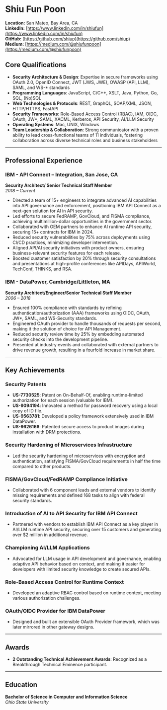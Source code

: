 # Shiu Fun Poon  
**Location:** San Mateo, Bay Area, CA  
**LinkedIn:** [https://www.linkedin.com/in/shiufun](https://www.linkedin.com/in/shiufun)  
**GitHub:** [https://github.com/shiup](https://github.com/shiup)  
**Medium:** [https://medium.com/@shiufunpoon](https://medium.com/@shiufunpoon)

## Core Qualifications
- **Security Architecture & Design**: Expertise in secure frameworks using OAuth 2.0, OpenID Connect, JWT (JWS, JWE), OWASP (API, LLM), SAML, and WS-* standards
- **Programming Languages**: JavaScript, C/C++, XSLT, Java, Python, Go, SQL, (No)SQL
- **Web Technologies & Protocols**: REST, GraphQL, SOAP/XML, JSON, HTTP/HTTPS, FastAPI
- **Security Frameworks**: Role-Based Access Control (RBAC), IAM, OIDC, OAuth, JW*, SAML, XACML, Kerberos, API Security, AI/LLM Security
- **Operating Systems**: Mac, UNIX, Windows
- **Team Leadership & Collaboration**: Strong communicator with a proven ability to lead cross-functional teams of 11 individuals, fostering collaboration across diverse technical roles and business stakeholders

---

## Professional Experience

### IBM - API Connect – Integration, San Jose, CA  
**Security Architect/ Senior Technical Staff Member**  
*2018 – Current*

- Directed a team of 15+ engineers to integrate advanced AI capabilities into API governance and enforcement, positioning IBM API Connect as a next-gen solution for AI in API security.
- Led efforts to secure FedRAMP, GovCloud, and FISMA compliance, achieving multimillion-dollar opportunities in the government sector.
- Collaborated with OEM partners to enhance AI runtime API security, securing 15+ contracts for IBM in 2024.
- Reduced security vulnerabilities by 75% across deployments using CI/CD practices, minimizing developer intervention.
- Aligned API/AI security initiatives with product owners, ensuring business-relevant security features for each release.
- Boosted customer satisfaction by 20% through security consultations and presentations at high-profile conferences like APIDays, APIWorld, TechConf, THINKS, and RSA.

### IBM - DataPower, Cambridge/Littleton, MA  
**Security Architect/Engineer/Senior Technical Staff Member**  
*2006 – 2018*

- Ensured 100% compliance with standards by refining authentication/authorization (AAA) frameworks using OIDC, OAuth, JW*, SAML, and WS-Security standards.
- Engineered OAuth provider to handle thousands of requests per second, making it the solution of choice for API Management.
- Reduced security review time by 25% by embedding automated security checks into the development pipeline.
- Presented at industry events and collaborated with external partners to drive revenue growth, resulting in a fourfold increase in market share.

---

## Key Achievements

### Security Patents
- **US-7730525**: Patent on On-Behalf-Of, enabling runtime-limited authorization for each session (valuable for IBM).
- **US-9094194**: Innovated a method for password recovery using a local copy of ID file.
- **US-9563781**: Developed a policy framework extensively used in IBM DataPower.
- **US-9626166**: Patented secure access to product images during installation with DRM protections.

### Security Hardening of Microservices Infrastructure
- Led the security hardening of microservices with encryption and authentication, satisfying FISMA/GovCloud requirements in half the time compared to other products.

### FISMA/GovCloud/FedRAMP Compliance Initiative
- Collaborated with 6 component leads and external vendors to identify missing requirements and defined 168 tasks to align with federal security standards.

### Introduction of AI to API Security for IBM API Connect
- Partnered with vendors to establish IBM API Connect as a key player in AI/LLM runtime API security, securing over 15 customers and generating over $2 million in additional revenue.

### Championing AI/LLM Applications
- Advocated for LLM usage in API development and governance, enabling adaptive API behavior based on context, and making it easier for developers with limited security knowledge to create secured APIs.

### Role-Based Access Control for Runtime Context
- Developed an adaptive RBAC control based on runtime context, meeting various authorization challenges.

### OAuth/OIDC Provider for IBM DataPower
- Designed and built an extensible OAuth Provider framework, which was later mirrored in other gateway designs.

---

## Awards
- **2 Outstanding Technical Achievement Awards**: Recognized as a Breakthrough Technical Eminence participant.

---

## Education
**Bachelor of Science in Computer and Information Science**  
*Ohio State University*
